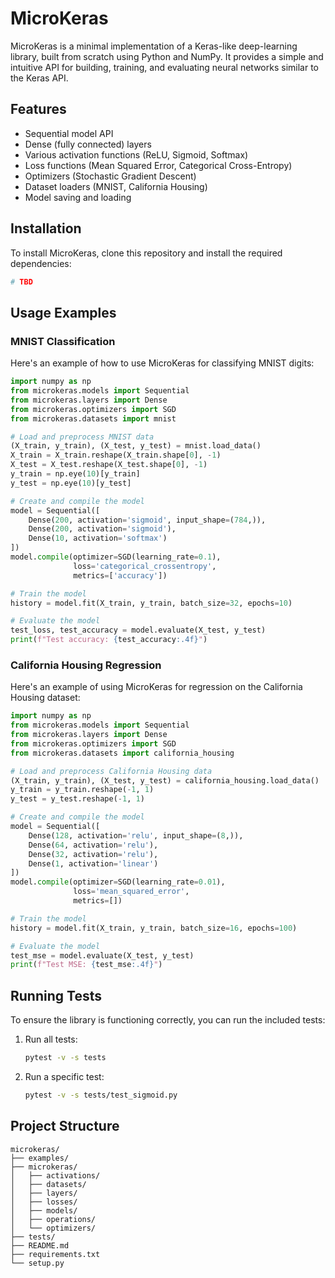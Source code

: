 # MicroKeras

MicroKeras is a minimal implementation of a Keras-like deep-learning library, built from scratch using Python and NumPy. It provides a simple and intuitive API for building, training, and evaluating neural networks similar to the Keras API.

## Features

- Sequential model API
- Dense (fully connected) layers
- Various activation functions (ReLU, Sigmoid, Softmax)
- Loss functions (Mean Squared Error, Categorical Cross-Entropy)
- Optimizers (Stochastic Gradient Descent)
- Dataset loaders (MNIST, California Housing)
- Model saving and loading

## Installation

To install MicroKeras, clone this repository and install the required dependencies:

```bash
# TBD
```

## Usage Examples

### MNIST Classification

Here's an example of how to use MicroKeras for classifying MNIST digits:

```python
import numpy as np
from microkeras.models import Sequential
from microkeras.layers import Dense
from microkeras.optimizers import SGD
from microkeras.datasets import mnist

# Load and preprocess MNIST data
(X_train, y_train), (X_test, y_test) = mnist.load_data()
X_train = X_train.reshape(X_train.shape[0], -1)
X_test = X_test.reshape(X_test.shape[0], -1)
y_train = np.eye(10)[y_train]
y_test = np.eye(10)[y_test]

# Create and compile the model
model = Sequential([
    Dense(200, activation='sigmoid', input_shape=(784,)),
    Dense(200, activation='sigmoid'),
    Dense(10, activation='softmax')
])
model.compile(optimizer=SGD(learning_rate=0.1),
              loss='categorical_crossentropy',
              metrics=['accuracy'])

# Train the model
history = model.fit(X_train, y_train, batch_size=32, epochs=10)

# Evaluate the model
test_loss, test_accuracy = model.evaluate(X_test, y_test)
print(f"Test accuracy: {test_accuracy:.4f}")
```

### California Housing Regression

Here's an example of using MicroKeras for regression on the California Housing dataset:

```python
import numpy as np
from microkeras.models import Sequential
from microkeras.layers import Dense
from microkeras.optimizers import SGD
from microkeras.datasets import california_housing

# Load and preprocess California Housing data
(X_train, y_train), (X_test, y_test) = california_housing.load_data()
y_train = y_train.reshape(-1, 1)
y_test = y_test.reshape(-1, 1)

# Create and compile the model
model = Sequential([
    Dense(128, activation='relu', input_shape=(8,)),
    Dense(64, activation='relu'),
    Dense(32, activation='relu'),
    Dense(1, activation='linear')
])
model.compile(optimizer=SGD(learning_rate=0.01),
              loss='mean_squared_error',
              metrics=[])

# Train the model
history = model.fit(X_train, y_train, batch_size=16, epochs=100)

# Evaluate the model
test_mse = model.evaluate(X_test, y_test)
print(f"Test MSE: {test_mse:.4f}")
```

## Running Tests

To ensure the library is functioning correctly, you can run the included tests:

1. Run all tests:
   ```bash
   pytest -v -s tests
   ```

2. Run a specific test:
   ```bash
   pytest -v -s tests/test_sigmoid.py
   ```

## Project Structure

```
microkeras/
├── examples/
├── microkeras/
│   ├── activations/
│   ├── datasets/
│   ├── layers/
│   ├── losses/
│   ├── models/
│   ├── operations/
│   └── optimizers/
├── tests/
├── README.md
├── requirements.txt
└── setup.py
```
